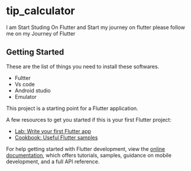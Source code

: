 # tip_calculator

I am Start Studing On Flutter and Start my journey on flutter please follow me on my Journey of Flutter

## Getting Started

These are the list of things you need to install these softwares.

* Fultter
* Vs code
* Android studio
* Emulator

This project is a starting point for a Flutter application.

A few resources to get you started if this is your first Flutter project:

- [Lab: Write your first Flutter app](https://docs.flutter.dev/get-started/codelab)
- [Cookbook: Useful Flutter samples](https://docs.flutter.dev/cookbook)

For help getting started with Flutter development, view the
[online documentation](https://docs.flutter.dev/), which offers tutorials,
samples, guidance on mobile development, and a full API reference.
